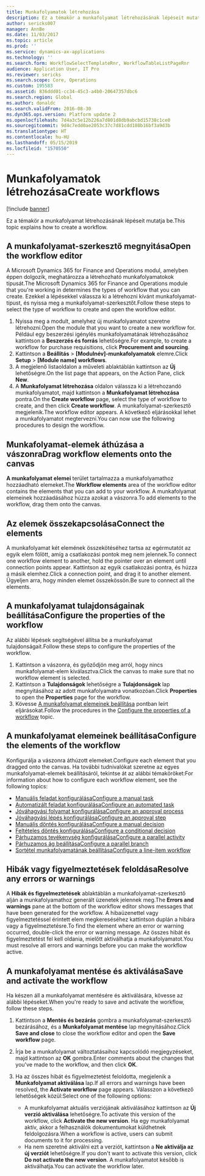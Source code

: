 ```yaml
---
title: Munkafolyamatok létrehozása
description: Ez a témakör a munkafolyamat létrehozásának lépéseit mutatja be.
author: sericks007
manager: AnnBe
ms.date: 11/03/2017
ms.topic: article
ms.prod: ''
ms.service: dynamics-ax-applications
ms.technology: ''
ms.search.form: WorkflowSelectTemplateRnr, WorkflowTableListPageRnr
audience: Application User, IT Pro
ms.reviewer: sericks
ms.search.scope: Core, Operations
ms.custom: 195583
ms.assetid: 836ddd01-cc34-45c3-a4b0-20647357dbc6
ms.search.region: Global
ms.author: donaldc
ms.search.validFrom: 2016-08-30
ms.dyn365.ops.version: Platform update 2
ms.openlocfilehash: 7d4a3c5e12b226a7d801d8db9abcbd15738c1ce0
ms.sourcegitcommit: 9d4c7edd0ae2053c37c7d81cdd180b16bf3a9d3b
ms.translationtype: HT
ms.contentlocale: hu-HU
ms.lasthandoff: 05/15/2019
ms.locfileid: "1570550"
---
```

# <a name="create-workflows"></a><span data-ttu-id="56691-103">Munkafolyamatok létrehozása</span><span class="sxs-lookup"><span data-stu-id="56691-103">Create workflows</span></span>

[!include [banner](../includes/banner.md)]

<span data-ttu-id="56691-104">Ez a témakör a munkafolyamat létrehozásának lépéseit mutatja be.</span><span class="sxs-lookup"><span data-stu-id="56691-104">This topic explains how to create a workflow.</span></span>

## <a name="open-the-workflow-editor"></a><span data-ttu-id="56691-105">A munkafolyamat-szerkesztő megnyitása</span><span class="sxs-lookup"><span data-stu-id="56691-105">Open the workflow editor</span></span>

<span data-ttu-id="56691-106">A Microsoft Dynamics 365 for Finance and Operations modul, amelyben éppen dolgozik, meghatározza a létrehozható munkafolyamatokok típusát.</span><span class="sxs-lookup"><span data-stu-id="56691-106">The Microsoft Dynamics 365 for Finance and Operations module that you're working in determines the types of workflow that you can create.</span></span> <span data-ttu-id="56691-107">Ezekkel a lépésekkel válassza ki a létrehozni kívánt munkafolyamat-típust, és nyissa meg a munkafolyamat-szerkesztőt.</span><span class="sxs-lookup"><span data-stu-id="56691-107">Follow these steps to select the type of workflow to create and open the workflow editor.</span></span>

1. <span data-ttu-id="56691-108">Nyissa meg a modult, amelyhez új munkafolyamatot szeretne létrehozni.</span><span class="sxs-lookup"><span data-stu-id="56691-108">Open the module that you want to create a new workflow for.</span></span> <span data-ttu-id="56691-109">Például egy beszerzési igénylés munkafolyamatának létrehozásához kattintson a **Beszerzés és forrás** lehetőségre.</span><span class="sxs-lookup"><span data-stu-id="56691-109">For example, to create a workflow for purchase requisitions, click **Procurement and sourcing**.</span></span>
2. <span data-ttu-id="56691-110">Kattintson a **Beállítás** &gt; **\[Modulnév\]-munkafolyamatok** elemre.</span><span class="sxs-lookup"><span data-stu-id="56691-110">Click **Setup** &gt; **\[Module name\] workflows**.</span></span>
3. <span data-ttu-id="56691-111">A megjelenő listaoldalon a műveleti ablaktáblán kattintson az **Új** lehetőségre.</span><span class="sxs-lookup"><span data-stu-id="56691-111">On the list page that appears, on the Action Pane, click **New**.</span></span>
4. <span data-ttu-id="56691-112">A **Munkafolyamat létrehozása** oldalon válassza ki a létrehozandó munkafolyamatot, majd kattintson a **Munkafolyamat létrehozása** pontra.</span><span class="sxs-lookup"><span data-stu-id="56691-112">On the **Create workflow** page, select the type of workflow to create, and then click **Create workflow**.</span></span> <span data-ttu-id="56691-113">A munkafolyamat-szerkesztő megjelenik.</span><span class="sxs-lookup"><span data-stu-id="56691-113">The workflow editor appears.</span></span> <span data-ttu-id="56691-114">A következő eljárásokkal lehet a munkafolyamatot megtervezni.</span><span class="sxs-lookup"><span data-stu-id="56691-114">You can now use the following procedures to design the workflow.</span></span>

## <a name="drag-workflow-elements-onto-the-canvas"></a><span data-ttu-id="56691-115">Munkafolyamat-elemek áthúzása a vászonra</span><span class="sxs-lookup"><span data-stu-id="56691-115">Drag workflow elements onto the canvas</span></span>

<span data-ttu-id="56691-116">**A munkafolyamat elemei** terület tartalmazza a munkafolyamathoz hozzáadható elemeket.</span><span class="sxs-lookup"><span data-stu-id="56691-116">The **Workflow elements** area of the workflow editor contains the elements that you can add to your workflow.</span></span> <span data-ttu-id="56691-117">A munkafolyamat elemeinek hozzáadásához húzza azokat a vászonra.</span><span class="sxs-lookup"><span data-stu-id="56691-117">To add elements to the workflow, drag them onto the canvas.</span></span>

## <a name="connect-the-elements"></a><span data-ttu-id="56691-118">Az elemek összekapcsolása</span><span class="sxs-lookup"><span data-stu-id="56691-118">Connect the elements</span></span>

<span data-ttu-id="56691-119">A munkafolyamat két elemének összekötéséhez tartsa az egérmutatót az egyik elem fölött, amíg a csatlakozási pontok meg nem jelennek.</span><span class="sxs-lookup"><span data-stu-id="56691-119">To connect one workflow element to another, hold the pointer over an element until connection points appear.</span></span> <span data-ttu-id="56691-120">Kattintson az egyik csatlakozási pontra, és húzza a másik elemhez.</span><span class="sxs-lookup"><span data-stu-id="56691-120">Click a connection point, and drag it to another element.</span></span> <span data-ttu-id="56691-121">Ügyeljen arra, hogy minden elemet összekössön.</span><span class="sxs-lookup"><span data-stu-id="56691-121">Be sure to connect all the elements.</span></span>

## <a name="configure-the-properties-of-the-workflow"></a><span data-ttu-id="56691-122">A munkafolyamat tulajdonságainak beállítása</span><span class="sxs-lookup"><span data-stu-id="56691-122">Configure the properties of the workflow</span></span>

<span data-ttu-id="56691-123">Az alábbi lépések segítségével állítsa be a munkafolyamat tulajdonságait.</span><span class="sxs-lookup"><span data-stu-id="56691-123">Follow these steps to configure the properties of the workflow.</span></span>

1. <span data-ttu-id="56691-124">Kattintson a vászonra, és győződjön meg arról, hogy nincs munkafolyamat-elem kiválasztva.</span><span class="sxs-lookup"><span data-stu-id="56691-124">Click the canvas to make sure that no workflow element is selected.</span></span>
2. <span data-ttu-id="56691-125">Kattintson a **Tulajdonságok** lehetőségre a **Tulajdonságok** lap megnyitásához az adott munkafolyamatra vonatkozóan.</span><span class="sxs-lookup"><span data-stu-id="56691-125">Click **Properties** to open the **Properties** page for the workflow.</span></span>
3. <span data-ttu-id="56691-126">Kövesse [A munkafolyamat elemeinek beállítása](configure-workflow-properties.md) pontban leírt eljárásokat.</span><span class="sxs-lookup"><span data-stu-id="56691-126">Follow the procedures in the [Configure the properties of a workflow](configure-workflow-properties.md) topic.</span></span>

## <a name="configure-the-elements-of-the-workflow"></a><span data-ttu-id="56691-127">A munkafolyamat elemeinek beállítása</span><span class="sxs-lookup"><span data-stu-id="56691-127">Configure the elements of the workflow</span></span>

<span data-ttu-id="56691-128">Konfigurálja a vászonra áthúzott elemeket.</span><span class="sxs-lookup"><span data-stu-id="56691-128">Configure each element that you dragged onto the canvas.</span></span> <span data-ttu-id="56691-129">Ha további tudnivalókat szeretne az egyes munkafolyamat-elemek beállításáról, tekintse át az alábbi témaköröket:</span><span class="sxs-lookup"><span data-stu-id="56691-129">For information about how to configure each workflow element, see the following topics:</span></span>

- [<span data-ttu-id="56691-130">Manuális feladat konfigurálása</span><span class="sxs-lookup"><span data-stu-id="56691-130">Configure a manual task</span></span>](configure-manual-task-workflow.md)
- [<span data-ttu-id="56691-131">Automatizált feladat konfigurálása</span><span class="sxs-lookup"><span data-stu-id="56691-131">Configure an automated task</span></span>](configure-automated-task-workflow.md)
- [<span data-ttu-id="56691-132">Jóváhagyási folyamat konfigurálása</span><span class="sxs-lookup"><span data-stu-id="56691-132">Configure an approval process</span></span>](configure-approval-process-workflow.md)
- [<span data-ttu-id="56691-133">Jóváhagyási lépés konfigurálása</span><span class="sxs-lookup"><span data-stu-id="56691-133">Configure an approval step</span></span>](configure-approval-step-workflow.md)
- [<span data-ttu-id="56691-134">Manuális döntés konfigurálása</span><span class="sxs-lookup"><span data-stu-id="56691-134">Configure a manual decision</span></span>](configure-manual-decision-workflow.md)
- [<span data-ttu-id="56691-135">Feltételes döntés konfigurálása</span><span class="sxs-lookup"><span data-stu-id="56691-135">Configure a conditional decision</span></span>](configure-conditional-decision-workflow.md)
- [<span data-ttu-id="56691-136">Párhuzamos tevékenység konfigurálása</span><span class="sxs-lookup"><span data-stu-id="56691-136">Configure a parallel activity</span></span>](configure-parallel-activity-workflow.md)
- [<span data-ttu-id="56691-137">Párhuzamos ág beállítása</span><span class="sxs-lookup"><span data-stu-id="56691-137">Configure a parallel branch</span></span>](configure-parallel-branch-workflow.md)
- [<span data-ttu-id="56691-138">Sortétel munkafolyamatának beállítása</span><span class="sxs-lookup"><span data-stu-id="56691-138">Configure a line-item workflow</span></span>](configure-line-item-workflow.md)

## <a name="resolve-any-errors-or-warnings"></a><span data-ttu-id="56691-139">Hibák vagy figyelmeztetések feloldása</span><span class="sxs-lookup"><span data-stu-id="56691-139">Resolve any errors or warnings</span></span>

<span data-ttu-id="56691-140">A **Hibák és figyelmeztetések** ablaktáblán a munkafolyamat-szerkesztő alján a munkafolyamathoz generált üzenetek jelennek meg.</span><span class="sxs-lookup"><span data-stu-id="56691-140">The **Errors and warnings** pane at the bottom of the workflow editor shows messages that have been generated for the workflow.</span></span> <span data-ttu-id="56691-141">A hibaüzenettel vagy figyelmeztetéssel érintett elem megkereséséhez kattintson duplán a hibára vagy a figyelmeztetésre.</span><span class="sxs-lookup"><span data-stu-id="56691-141">To find the element where an error or warning occurred, double-click the error or warning message.</span></span> <span data-ttu-id="56691-142">Az összes hibát és figyelmeztetést fel kell oldania, mielőtt aktiválhatja a munkafolyamatot.</span><span class="sxs-lookup"><span data-stu-id="56691-142">You must resolve all errors and warnings before you can make the workflow active.</span></span>

## <a name="save-and-activate-the-workflow"></a><span data-ttu-id="56691-143">A munkafolyamat mentése és aktiválása</span><span class="sxs-lookup"><span data-stu-id="56691-143">Save and activate the workflow</span></span>

<span data-ttu-id="56691-144">Ha készen áll a munkafolyamat mentésére és aktiválására, kövesse az alábbi lépéseket.</span><span class="sxs-lookup"><span data-stu-id="56691-144">When you're ready to save and activate the workflow, follow these steps.</span></span>

1. <span data-ttu-id="56691-145">Kattintson a **Mentés és bezárás** gombra a munkafolyamat-szerkesztő bezárásához, és a **Munkafolyamat mentése** lap megnyitásához.</span><span class="sxs-lookup"><span data-stu-id="56691-145">Click **Save and close** to close the workflow editor and open the **Save workflow** page.</span></span>
2. <span data-ttu-id="56691-146">Írja be a munkafolyamat változtatásaihoz kapcsolódó megjegyzéseket, majd kattintson az **OK** gombra.</span><span class="sxs-lookup"><span data-stu-id="56691-146">Enter comments about the changes that you've made to the workflow, and then click **OK**.</span></span>
3. <span data-ttu-id="56691-147">Ha az összes hibát és figyelmeztetést feloldotta, megjelenik a **Munkafolyamat aktiválása** lap.</span><span class="sxs-lookup"><span data-stu-id="56691-147">If all errors and warnings have been resolved, the **Activate workflow** page appears.</span></span> <span data-ttu-id="56691-148">Válasszon a következő lehetőségek közül:</span><span class="sxs-lookup"><span data-stu-id="56691-148">Select one of the following options:</span></span>

    - <span data-ttu-id="56691-149">A munkafolyamat aktuális verziójának aktiválásához kattintson az **Új verzió aktiválása** lehetőségre.</span><span class="sxs-lookup"><span data-stu-id="56691-149">To activate this version of the workflow, click **Activate the new version**.</span></span> <span data-ttu-id="56691-150">Ha egy munkafolyamat aktív, akkor a felhasználók dokumentumokat küldhetnek feldolgozásra.</span><span class="sxs-lookup"><span data-stu-id="56691-150">When a workflow is active, users can submit documents to it for processing.</span></span>
    - <span data-ttu-id="56691-151">Ha nem szeretné aktiválni ezt a verziót, kattintson a **Ne aktiválja az új verziót** lehetőségre.</span><span class="sxs-lookup"><span data-stu-id="56691-151">If you don't want to activate this version, click **Do not activate the new version**.</span></span> <span data-ttu-id="56691-152">A munkafolyamatot később is aktiválhatja.</span><span class="sxs-lookup"><span data-stu-id="56691-152">You can activate the workflow later.</span></span>
